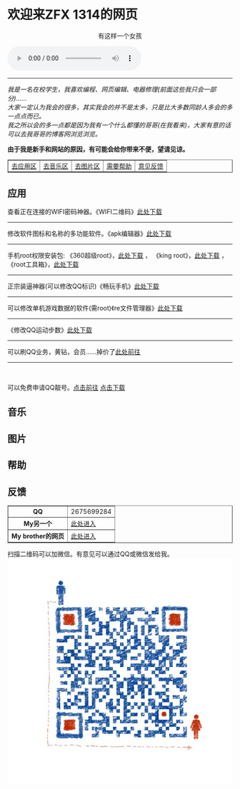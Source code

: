 # 欢迎来ZFX 1314的网页  
<center>有这样一个女孩</center>
<p><div class="post-preview">
	<audio controls="controls" height="100" width="100">  <source src="徐子洋、杨浩宇 - 有这样一个女孩.mp3" type="audio/mp3" />  
<embed height="100" width="100" src="徐子洋、杨浩宇 - 有这样一个女孩.mp3" />
</audio><hr>

<i>  我是一名在校学生，我喜欢编程、网页编辑、电器修理(前面这些我只会一部分)……<br>
  大家一定认为我会的很多，其实我会的并不是太多，只是比大多数同龄人多会的多一点点而已。<br>
  我之所以会的多一点都是因为我有一个什么都懂的哥哥(在我看来)，大家有意的话可以去我哥哥的博客网浏览浏览。</i>  
<p><b>由于我是新手和网站的原因，有可能会给你带来不便，望请见谅。</b></p>

<table border="1">
<tr>
<td><a href="#C1">去应用区</a></td>
<td><a href="#C2">去音乐区</a></td>
<td><a href="#C3">去图片区</a></td>
<td><a href="#C4">需要帮助</a></td>
<td><a href="#C5">意见反馈</a></td>
</tr>
</table>














<a name="C1"><h2>应用</h2></a>
<p>查看正在连接的WIFI密码神器。《WIFI二维码》<a href="http://oloc.baidu.com/promotion/app/appCommon?pid=1355595&channel=1015593l" alt="点击跳转">此处下载</a></p><hr>
<p>修改软件图标和名称的多功能软件。《apk编辑器》<a href="https://ag.qq.com/detail?gameId=com.gmail.heagoo.apkeditor.pro&ch=001401&pkgCh=10022313" alt="点击跳转">此处下载</a></p><hr>
<p>手机root权限安装包:
《360超级root》，<a href="https://m.baidu.com/mip/c/m.cr173.com/mipx/74466.html" alt="点击跳转">此处下载</a> ，
《king root》，<a href="https://ag.qq.com/detail?gameId=com.kingroot.kinguser&ch=001401&pkgCh=10022313" alt="点击跳转">此处下载</a> ，
《root工具箱》，<a href="https://ag.qq.com/detail?gameId=cn.liangliproducts.cttunknw&pkgCh=2037cn.liangliproducts.cttunknw&ch=001411&reportObj=%7B%22from_pageId%22%3A%22v_search%22%2C%22current_id%22%3A%22cn.liangliproducts.cttunknw%22%2C%22father_id%22%3A%221%22%7D&storeRef=%7B%22containerpage_id%22%3A%22v_search%22%2C%22current_id%22%3A%22search_list%22%2C%22father_id%22%3A%22v_search%22%7D" alt="点击跳转">此处下载</a></p><hr>
<p>正宗装逼神器(可以修改QQ标识)《畅玩手机》<a href="http://m.eoemarket.com/apps/show/id/831073" alt="点击跳转">此处下载</a></p><hr>
<p>可以修改单机游戏数据的软件(需root)《re文件管理器》<a href="http://g.pconline.com.cn/dl/79630.html" alt="点击跳转">此处下载</a></p><hr>
<p>《修改QQ运动步数》<a href="https://www.coolapk.com/apk/com.qqyundongxiugaiqi" alt="点击跳转">此处下载</a></p><hr>
<p>可以刷QQ业务，黄钻，会员……掉价了<a href="http://www.3131km.com/index.htm" alt="点击跳转">此处前往</a></p><hr>  
<p>可以免费申请QQ靓号。<a href="https://ssl.zc.qq.com/v3/index-chs.html?type=0" alt="点击前往">点击前往</a>
<a href="com.termux.apk" download="com.termux.apk">点击下载</a>
<a name="C2"><h2>音乐</h2></a>  

<a name="C3"><h2>图片</h2></a>  

<a name="C4"><h2>帮助</h2></a>  







<a name="C5"><h2>反馈</h2></a>

<table border="1">
<tr>
<th>QQ</th>
<td>2675699284</td>
</tr>
<tr>
<th>My另一个</th>
<td><a href="https://zfx539.github.io" alt="点击跳转">此处进入</a></td>
</tr>
<tr>
<th>My brother的网页</th>
<td><a href="https://zfb132.github.io" title="点击跳转">此处进入</a></td>
</tr>
</table>
</body>





扫描二维码可以加微信。有意见可以通过QQ或微信发给我。
<img src="我爱你.jpg"/>   




